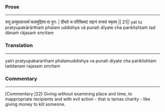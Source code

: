 ### Prose 
 --- 
यत्तु प्रत्युपकारार्थं फलमुद्दिश्य वा पुन: |
दीयते च परिक्लिष्टं तद्दानं राजसं स्मृतम् || 21||
yat tu pratyupakārārthaṁ phalam uddiśhya vā punaḥ
dīyate cha parikliṣhṭaṁ tad dānaṁ rājasaṁ smṛitam

### Translation 
 --- 
yatri pratyupakarartham phalamuddishya va punah diyate cha pariklishtam taddanam rajasam smritam

### Commentary 
 --- 
[Commentary:]22) Giving without examining place and time, to inappropriate recipients and with evil action - that is tamas charity - like giving money to kill someone.